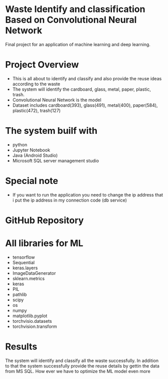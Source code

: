 # Waste Identify and classification Based on Convolutional Neural Network
Final project for an application of machine learning and deep learning. 

# Project Overview
* This is all about to identify and classify and also provide the reuse ideas according to the waste
* The system will identify the cardboard, glass, metal, paper, plastic, trash.
* Convolutional Neural Network is the model
* Dataset includes cardboard(393), glass(491), metal(400), paper(584), plastic(472), trash(127)

# The system builf with
* python
* Jupyter Notebook
* Java (Android Studio)
* Microsoft SQL server management studio

# Special note
* If you want to run the application you need to change the ip address that i put the ip address in my connection code (db service)

# GitHub Repository


# All libraries for ML
* tensorflow
* Sequential
* keras.layers
* ImageDataGenerator
* sklearn.metrics
* keras
* PIL
* pathlib
* scipy
* os
* numpy
* matplotlib.pyplot
* torchvisio.datasets
* torchvision.transform

# Results
The system will identify and classify all the waste successfully. In addition to that the system successfully provide the reuse details by gettin the data from MS SQL. 
How ever we have to optimize the ML model even more
